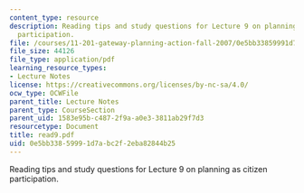 ```yaml
---
content_type: resource
description: Reading tips and study questions for Lecture 9 on planning as citizen
  participation.
file: /courses/11-201-gateway-planning-action-fall-2007/0e5bb33859991d7abc2f2eba82844b25_read9.pdf
file_size: 44126
file_type: application/pdf
learning_resource_types:
- Lecture Notes
license: https://creativecommons.org/licenses/by-nc-sa/4.0/
ocw_type: OCWFile
parent_title: Lecture Notes
parent_type: CourseSection
parent_uid: 1583e95b-c487-2f9a-a0e3-3811ab29f7d3
resourcetype: Document
title: read9.pdf
uid: 0e5bb338-5999-1d7a-bc2f-2eba82844b25
---
```

Reading tips and study questions for Lecture 9 on planning as citizen participation.